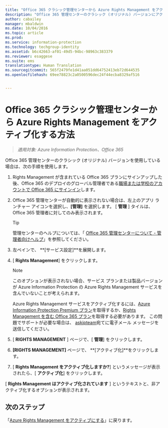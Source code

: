 ```yaml
---
title: "Office 365 クラシック管理センターから Azure Rights Management をアクティブ化する方法 | Azure Information Protection"
description: "Office 365 管理センターのクラシック (オリジナル) バージョンにアクセスできる場合の、Azure Rights Management サービスのアクティブ化手順です。"
author: cabailey
manager: mbaldwin
ms.date: 10/04/2016
ms.topic: article
ms.prod: 
ms.service: information-protection
ms.technology: techgroup-identity
ms.assetid: b6c42663-af01-49d5-94bc-98963c383379
ms.reviewer: esaggese
ms.suite: ems
translationtype: Human Translation
ms.sourcegitcommit: 565f2479fe1d41aa051dd64752413eb72d644535
ms.openlocfilehash: 69ee78823c2a0500596dec24f44ecba8329af516


---
```


# Office 365 クラシック管理センターから Azure Rights Management をアクティブ化する方法

>*適用対象: Azure Information Protection、Office 365*


Office 365 管理センターのクラシック (オリジナル) バージョンを使用している場合は、次の手順を使用します。

1. Rights Management が含まれている Office 365 プランにサインアップした後、Office 365 のデプロイのグローバル管理者である[職場または学校のアカウントで Office 365 にサインイン](https://portal.office.com/)します。

2. Office 365 管理センターが自動的に表示されない場合は、左上のアプリ ランチャー アイコンを選択し、**[管理]** を選択します。 [ **管理** ] タイルは、Office 365 管理者に対してのみ表示されます。

    > [!TIP]
    > 管理センターのヘルプについては、「 [Office 365 管理センターについて - 管理者向けヘルプ](https://support.office.com/article/About-the-Office-365-admin-center-Admin-Help-58537702-d421-4d02-8141-e128e3703547)」を参照してください。

3. 左ペインで、 **[サービス設定]**を展開します。

4.  [ **Rights Management**] をクリックします。

    > [!NOTE]
    >このオプションが表示されない場合、サービス プランまたは製品バージョンが Azure Information Protection の Azure Rights Management サービスを含んでいないことが考えられます。
    >
    >Azure Rights Management サービスをアクティブ化するには、[Azure Information Protection Premium プラン](https://www.microsoft.com/en-us/cloud-platform/azure-information-protection-pricing)を取得するか、[Rights Management を含む Office 365 プラン](http://download.microsoft.com/download/E/C/F/ECF42E71-4EC0-48FF-AA00-577AC14D5B5C/Azure_Information_Protection_licensing_datasheet_EN-US.pdf)を取得する必要があります。 この問題でサポートが必要な場合は、 [askipteam](mailto:askipteam?subject=I%20cannot%20activate%20RMS)宛てに電子メール メッセージを送信してください。

5. [ **RIGHTS MANAGEMENT** ] ページで、[ **管理**] をクリックします。

6. **[RIGHTS MANAGEMENT]** ページで、 **[アクティブ化]**をクリックします。

7. [ **Rights Management をアクティブ化しますか?**] というメッセージが表示されたら、[ **アクティブ化**] をクリックします。

[ **Rights Management はアクティブ化されています** ] というテキストと、非アクティブ化するオプションが表示されます。

## 次のステップ
「[Azure Rights Management をアクティブにする](activate-service.md)」に戻ります。


<!--HONumber=Oct16_HO1-->


